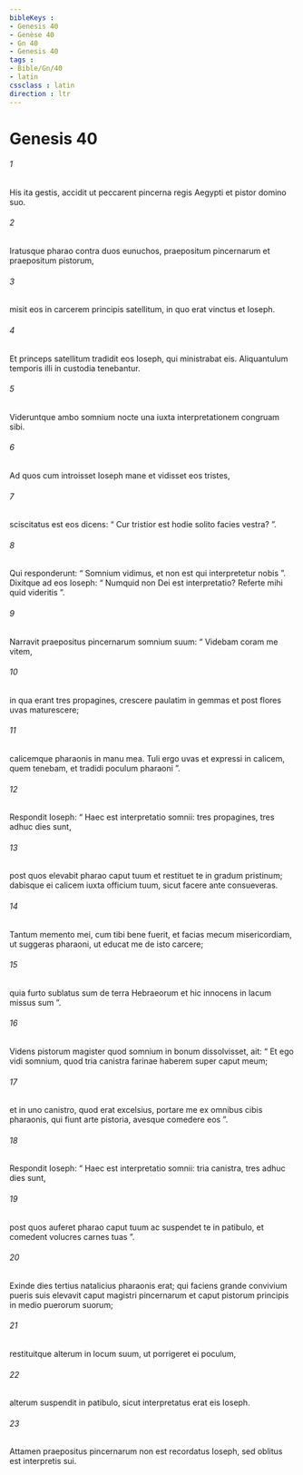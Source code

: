 ```yaml
---
bibleKeys : 
- Genesis 40
- Genèse 40
- Gn 40
- Genesis 40
tags : 
- Bible/Gn/40
- latin
cssclass : latin
direction : ltr
---
```


# Genesis 40

###### 1
His ita gestis, accidit ut peccarent pincerna regis Aegypti et pistor domino suo. 
###### 2
Iratusque pharao contra duos eunuchos, praepositum pincernarum et praepositum pistorum, 
###### 3
misit eos in carcerem principis satellitum, in quo erat vinctus et Ioseph. 
###### 4
Et princeps satellitum tradidit eos Ioseph, qui ministrabat eis. Aliquantulum temporis illi in custodia tenebantur.
###### 5
Videruntque ambo somnium nocte una iuxta interpretationem congruam sibi. 
###### 6
Ad quos cum introisset Ioseph mane et vidisset eos tristes, 
###### 7
sciscitatus est eos dicens: “ Cur tristior est hodie solito facies vestra? ”. 
###### 8
Qui responderunt: “ Somnium vidimus, et non est qui interpretetur nobis ”. Dixitque ad eos Ioseph: “ Numquid non Dei est interpretatio? Referte mihi quid videritis ”.
###### 9
Narravit praepositus pincernarum somnium suum: “ Videbam coram me vitem, 
###### 10
in qua erant tres propagines, crescere paulatim in gemmas et post flores uvas maturescere; 
###### 11
calicemque pharaonis in manu mea. Tuli ergo uvas et expressi in calicem, quem tenebam, et tradidi poculum pharaoni ”. 
###### 12
Respondit Ioseph: “ Haec est interpretatio somnii: tres propagines, tres adhuc dies sunt, 
###### 13
post quos elevabit pharao caput tuum et restituet te in gradum pristinum; dabisque ei calicem iuxta officium tuum, sicut facere ante consueveras. 
###### 14
Tantum memento mei, cum tibi bene fuerit, et facias mecum misericordiam, ut suggeras pharaoni, ut educat me de isto carcere; 
###### 15
quia furto sublatus sum de terra Hebraeorum et hic innocens in lacum missus sum ”.
###### 16
Videns pistorum magister quod somnium in bonum dissolvisset, ait: “ Et ego vidi somnium, quod tria canistra farinae haberem super caput meum; 
###### 17
et in uno canistro, quod erat excelsius, portare me ex omnibus cibis pharaonis, qui fiunt arte pistoria, avesque comedere eos ”. 
###### 18
Respondit Ioseph: “ Haec est interpretatio somnii: tria canistra, tres adhuc dies sunt, 
###### 19
post quos auferet pharao caput tuum ac suspendet te in patibulo, et comedent volucres carnes tuas ”.
###### 20
Exinde dies tertius natalicius pharaonis erat; qui faciens grande convivium pueris suis elevavit caput magistri pincernarum et caput pistorum principis in medio puerorum suorum; 
###### 21
restituitque alterum in locum suum, ut porrigeret ei poculum, 
###### 22
alterum suspendit in patibulo, sicut interpretatus erat eis Ioseph.
###### 23
Attamen praepositus pincernarum non est recordatus Ioseph, sed oblitus est interpretis sui.
